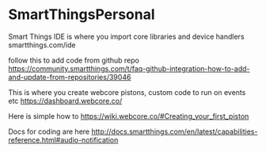# SmartThingsPersonal

Smart Things IDE is where you import core libraries and device handlers
smartthings.com/ide

follow this to add code from github repo
https://community.smartthings.com/t/faq-github-integration-how-to-add-and-update-from-repositories/39046

This is where you create webcore pistons, custom code to run on events etc
https://dashboard.webcore.co/

Here is simple how to
https://wiki.webcore.co/#Creating_your_first_piston

Docs for coding are here
http://docs.smartthings.com/en/latest/capabilities-reference.html#audio-notification
